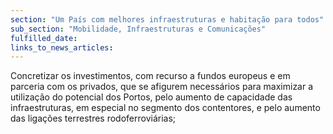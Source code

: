 ```yaml
---
section: "Um País com melhores infraestruturas e habitação para todos"
sub_section: "Mobilidade, Infraestruturas e Comunicações"
fulfilled_date:
links_to_news_articles:
---
```


Concretizar os investimentos, com recurso a fundos europeus e em parceria com os privados, que se afigurem necessários para maximizar a utilização do potencial dos Portos, pelo aumento de capacidade das infraestruturas, em especial no segmento dos contentores, e pelo aumento das ligações terrestres rodoferroviárias;